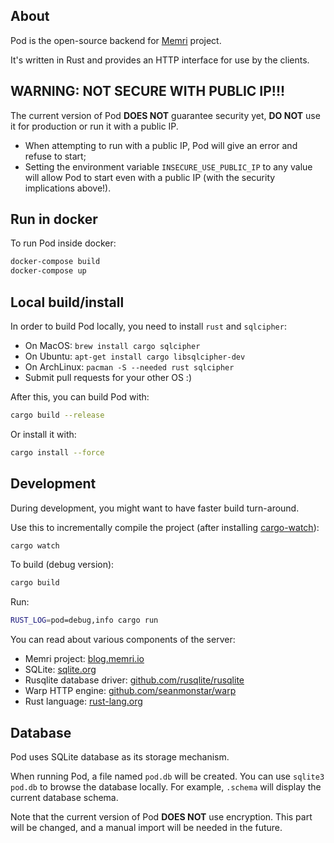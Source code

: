 ## About

Pod is the open-source backend for [Memri](https://blog.memri.io/) project.

It's written in Rust and provides an HTTP interface for use by the clients.

## WARNING: NOT SECURE WITH PUBLIC IP!!!

The current version of Pod **DOES NOT** guarantee security yet,
**DO NOT** use it for production or run it with a public IP.

* When attempting to run with a public IP, Pod will give an error and refuse to start;
* Setting the environment variable `INSECURE_USE_PUBLIC_IP` to any value
will allow Pod to start even with a public IP (with the security implications above!).

## Run in docker
To run Pod inside docker:
```sh
docker-compose build
docker-compose up
```


## Local build/install

In order to build Pod locally, you need to install `rust` and `sqlcipher`:

* On MacOS: `brew install cargo sqlcipher`
* On Ubuntu: `apt-get install cargo libsqlcipher-dev`
* On ArchLinux: `pacman -S --needed rust sqlcipher`
* Submit pull requests for your other OS :)

After this, you can build Pod with:
```sh
cargo build --release
```

Or install it with:
```sh
cargo install --force
```


## Development
During development, you might want to have faster build turn-around.

Use this to incrementally compile the project (after installing [cargo-watch](https://github.com/passcod/cargo-watch)):
```sh
cargo watch
```

To build (debug version):
```sh
cargo build
```

Run:
```sh
RUST_LOG=pod=debug,info cargo run
```

You can read about various components of the server:

* Memri project: [blog.memri.io](https://blog.memri.io/)
* SQLite: [sqlite.org](https://sqlite.org)
* Rusqlite database driver: [github.com/rusqlite/rusqlite](https://github.com/rusqlite/rusqlite)
* Warp HTTP engine: [github.com/seanmonstar/warp](https://github.com/seanmonstar/warp)
* Rust language: [rust-lang.org](https://www.rust-lang.org/)


## Database
Pod uses SQLite database as its storage mechanism.

When running Pod, a file named `pod.db` will be created. You can use `sqlite3 pod.db` to browse the database locally. For example, `.schema` will display the current database schema.

Note that the current version of Pod **DOES NOT** use encryption.
This part will be changed, and a manual import will be needed in the future.
